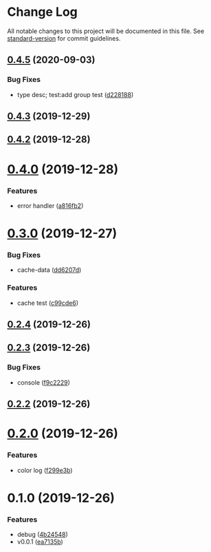# Change Log

All notable changes to this project will be documented in this file. See [standard-version](https://github.com/conventional-changelog/standard-version) for commit guidelines.

<a name="0.4.5"></a>

## [0.4.5](https://github.com/jincdream/kebab-case/compare/v0.4.3...v0.4.5) (2020-09-03)

### Bug Fixes

- type desc; test:add group test ([d228188](https://github.com/jincdream/kebab-case/commit/d228188))

<a name="0.4.3"></a>

## [0.4.3](https://github.com/jincdream/kebab-case/compare/v0.4.2...v0.4.3) (2019-12-29)

<a name="0.4.2"></a>

## [0.4.2](https://github.com/jincdream/kebab-case/compare/v0.4.0...v0.4.2) (2019-12-28)

<a name="0.4.0"></a>

# [0.4.0](https://github.com/jincdream/kebab-case/compare/v0.3.0...v0.4.0) (2019-12-28)

### Features

- error handler ([a816fb2](https://github.com/jincdream/kebab-case/commit/a816fb2))

<a name="0.3.0"></a>

# [0.3.0](https://github.com/jincdream/kebab-case/compare/v0.2.4...v0.3.0) (2019-12-27)

### Bug Fixes

- cache-data ([dd6207d](https://github.com/jincdream/kebab-case/commit/dd6207d))

### Features

- cache test ([c99cde6](https://github.com/jincdream/kebab-case/commit/c99cde6))

<a name="0.2.4"></a>

## [0.2.4](https://github.com/jincdream/kebab-case/compare/v0.2.3...v0.2.4) (2019-12-26)

<a name="0.2.3"></a>

## [0.2.3](https://github.com/jincdream/kebab-case/compare/v0.2.2...v0.2.3) (2019-12-26)

### Bug Fixes

- console ([f9c2229](https://github.com/jincdream/kebab-case/commit/f9c2229))

<a name="0.2.2"></a>

## [0.2.2](https://github.com/jincdream/kebab-case/compare/v0.2.0...v0.2.2) (2019-12-26)

<a name="0.2.0"></a>

# [0.2.0](https://github.com/jincdream/kebab-case/compare/v0.1.0...v0.2.0) (2019-12-26)

### Features

- color log ([f299e3b](https://github.com/jincdream/kebab-case/commit/f299e3b))

<a name="0.1.0"></a>

# 0.1.0 (2019-12-26)

### Features

- debug ([4b24548](https://github.com/jincdream/kebab-case/commit/4b24548))
- v0.0.1 ([ea7135b](https://github.com/jincdream/kebab-case/commit/ea7135b))
